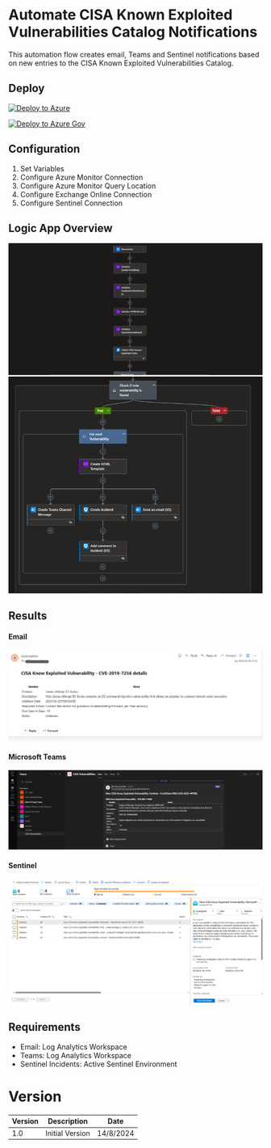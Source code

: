 # Automate CISA Known Exploited Vulnerabilities Catalog Notifications
This automation flow creates email, Teams and Sentinel notifications based on new entries to the CISA Known Exploited Vulnerabilities Catalog.

## Deploy
[![Deploy to Azure](https://aka.ms/deploytoazurebutton)](https://portal.azure.com/#create/Microsoft.Template/uri/https%3A%2F%2Fgithub.com%2FBert-JanP%2FSentinel-Automation%2Fblob%2Fmain%2FCISA%2520Known%2520Vulnerabilities%2520Catalog%2520Notifications%2Fazuredeploy.json)

[![Deploy to Azure Gov](https://aka.ms/deploytoazuregovbutton)](https://portal.azure.com/#create/Microsoft.Template/uri/https%3A%2F%2Fgithub.com%2FBert-JanP%2FSentinel-Automation%2Fblob%2Fmain%2FCISA%2520Known%2520Vulnerabilities%2520Catalog%2520Notifications%2Fazuredeploy.json)

## Configuration
1. Set Variables
2. Configure Azure Monitor Connection
3. Configure Azure Monitor Query Location
4. Configure Exchange Online Connection
5. Configure Sentinel Connection

## Logic App Overview
![Alt text](./Images/LogicAppOverview1.png)
![Alt text](./Images/LogicAppOverview2.png)

## Results
#### Email
![Alt text](./Images/email.png "Email notification")
#### Microsoft Teams
![Alt text](./Images/teams.png "Teams notification")
#### Sentinel
![Alt text](./Images/sentinel.png "Sentinel Incident")

## Requirements
- Email: Log Analytics Workspace
- Teams: Log Analytics Workspace
- Sentinel Incidents: Active Sentinel Environment

# Version
| Version | Description | Date |
| ------- | ---------- | ----- |
| 1.0 | Initial Version | 14/8/2024 |